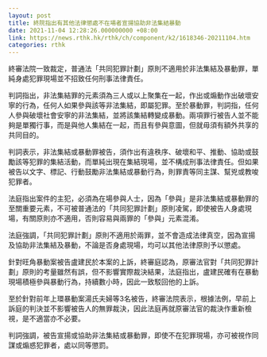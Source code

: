 ```yaml
---
layout: post
title: 終院指出有其他法律懲處不在場者宣揚協助非法集結暴動
date: 2021-11-04 12:28:26.000000000 +08:00
link: https://news.rthk.hk/rthk/ch/component/k2/1618346-20211104.htm
categories: rthk
---
```


終審法院一致裁定，普通法「共同犯罪計劃」原則不適用於非法集結及暴動罪，單純身處犯罪現場並不招致任何刑事法律責任。

判詞指出，非法集結罪的元素須為三人或以上聚集在一起，作出或煽動作出破壞安寧的行為，任何人如果參與該等非法集結，即屬犯罪。至於暴動罪，判詞指，任何人參與破壞社會安寧的非法集結，並將該集結轉變成暴動。兩項罪行被告人並不能夠是單獨行事，而是與他人集結在一起，而且有參與意圖，但就毋須有額外共享的共同目的。

判詞表示，非法集結或暴動罪被告，須作出有違秩序、破壞和平、推動、協助或鼓勵該等犯罪的集結活動，而單純出現在集結現場，並不構成刑事法律責任。但如果被告以文字、標記、行動鼓勵非法集結或暴動行為，則罪責等同主謀、幫兇或教唆犯罪者。

法庭指出案件的主犯，必須為在場參與人士，因為「參與」是非法集結或暴動罪的至關重要元素，不可被普通法的「共同犯罪計劃」原則凌駕，即使被告人身處現場，有關原則亦不適用，否則容易與兩罪的「參與」元素混淆。

法庭強調，「共同犯罪計劃」原則不適用於兩罪，並不會造成法律真空，因為宣揚及協助非法集結及暴動，不論是否身處現場，均可以其他法律原則予以懲處。

針對旺角暴動案被告盧建民於本案的上訴，終審庭認為，原審法官對「共同犯罪計劃」原則的考量雖然有誤，但不影響實際裁決結果，法庭指出，盧建民確有在暴動現場積極參與暴動行為，持續數小時，因此一致駁回他的上訴。

至於針對前年上環暴動案湯氏夫婦等3名被告，終審法院表示，根據法例，早前上訴庭的判決並不影響被告人的無罪裁決，因此法庭再就原審法官的裁決作重新檢視，是不適當亦不必要。

判詞強調，被告宣揚或協助非法集結或暴動罪，即使不在犯罪現場，亦可被視作同謀或煽惑犯罪者，處以同等懲罰。
